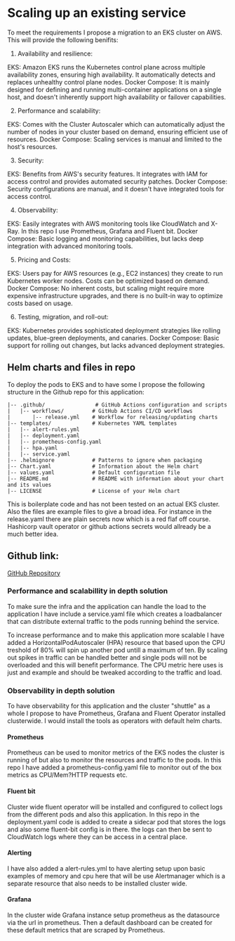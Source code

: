 # Scaling up an existing service
To meet the requirements I propose a migration to an EKS cluster on AWS. This will provide the following benifits:

1. Availability and resilience:

EKS: Amazon EKS runs the Kubernetes control plane across multiple availability zones, ensuring high availability. It automatically detects and replaces unhealthy control plane nodes.
Docker Compose: It is mainly designed for defining and running multi-container applications on a single host, and doesn't inherently support high availability or failover capabilities.

2. Performance and scalability:

EKS: Comes with the Cluster Autoscaler which can automatically adjust the number of nodes in your cluster based on demand, ensuring efficient use of resources.
Docker Compose: Scaling services is manual and limited to the host's resources.

3. Security:

EKS: Benefits from AWS's security features. It integrates with IAM for access control and provides automated security patches.
Docker Compose: Security configurations are manual, and it doesn't have integrated tools for access control.

4. Observability:

EKS: Easily integrates with AWS monitoring tools like CloudWatch and X-Ray. In this repo I use Prometheus, Grafana and Fluent bit.
Docker Compose: Basic logging and monitoring capabilities, but lacks deep integration with advanced monitoring tools.

5. Pricing and Costs:

EKS: Users pay for AWS resources (e.g., EC2 instances) they create to run Kubernetes worker nodes. Costs can be optimized based on demand.
Docker Compose: No inherent costs, but scaling might require more expensive infrastructure upgrades, and there is no built-in way to optimize costs based on usage.

6. Testing, migration, and roll-out:

EKS: Kubernetes provides sophisticated deployment strategies like rolling updates, blue-green deployments, and canaries.
Docker Compose: Basic support for rolling out changes, but lacks advanced deployment strategies.

## Helm charts and files in repo
To deploy the pods to EKS and to have some I propose the following structure in the Github repo for this application:

```/users-info/
|-- .github/                # GitHub Actions configuration and scripts
|   |-- workflows/         # GitHub Actions CI/CD workflows
|       |-- release.yml    # Workflow for releasing/updating charts
|-- templates/             # Kubernetes YAML templates
|   |-- alert-rules.yml
|   |-- deployment.yaml
|   |-- prometheus-config.yaml
|   |-- hpa.yaml        
|   |-- service.yaml       
|-- .helmignore            # Patterns to ignore when packaging
|-- Chart.yaml             # Information about the Helm chart
|-- values.yaml            # Default configuration file 
|-- README.md              # README with information about your chart and its values
|-- LICENSE                # License of your Helm chart 

```

This is boilerplate code and has not been tested on an actual EKS cluster. Also the files are example files to give a broad idea. For instance in the release.yaml there are plain secrets now which is a red flaf off course. Hashicorp vault operator or github actions secrets would allready be a much better idea.

## Github link:
[GitHub Repository](https://github.com/AlbanBarbosa1982/users-info)

### Performance and scalabillity in depth solution
To make sure the infra and the application can handle the load to the application I have include a service.yaml file which creates a loadbalancer that can distribute external traffic to the pods running behind the service.

To increase performance and to make this application more scalable I have added a HorizontalPodAutoscaler (HPA) resource that based upon the CPU treshold of 80% will spin up another pod untill a maximum of ten. By scaling out spikes in traffic can be handled better and single pods will not be overloaded and this will benefit performance. The CPU metric here uses is just and example and should be tweaked according to the traffic and load.

### Observability in depth solution
To have observability for this application and the cluster "shuttle" as a whole I propose to have Prometheus, Grafana and Fluent Operator installed clusterwide. I would install the tools as operators with default helm charts. 

#### Prometheus
Prometheus can be used to monitor metrics of the EKS nodes the cluster is running of but also to monitor the resources and traffic to the pods. In this repo I have added a prometheus-config.yaml file to monitor out of the box metrics as CPU/Mem?HTTP requests etc.

#### Fluent bit
Cluster wide fluent operator will be installed and configured to collect logs from the different pods and also this application. In this repo in the deployment.yaml code is added to create a sidecar pod that stores the logs and also some fluent-bit config is in there. the logs can then be sent to CloudWatch logs where they can be access in a central place. 

#### Alerting
I have also added a alert-rules.yml to have alerting setup upon basic examples of memory and cpu here that will be use Alertmanager which is a separate resource that also needs to be installed cluster wide.

#### Grafana
In the cluster wide Grafana instance setup prometheus as the datasource via the url in prometheus. Then a default dashboard can be created for these default metrics that are scraped by Prometheus. 
